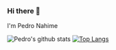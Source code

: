 ### Hi there 👋
I'm Pedro Nahime

<!--
**pedroNahime/pedroNahime** is a ✨ _special_ ✨ repository because its `README.md` (this file) appears on your GitHub profile.

Here are some ideas to get you started:

- 🔭 I’m currently working on ...
- 🌱 I’m currently learning ...
- 👯 I’m looking to collaborate on ...
- 🤔 I’m looking for help with ...
- 💬 Ask me about ...
- 📫 How to reach me: ...
- 😄 Pronouns: ...
- ⚡ Fun fact: ...
-->


![Pedro's github stats](https://github-readme-stats.vercel.app/api?username=pedroNahime&show_icons=true&theme=dark&count_private=true)
[![Top Langs](https://github-readme-stats.vercel.app/api/top-langs/?username=pedroNahime)](https://github.com/pedroNahime/github-readme-stats)
